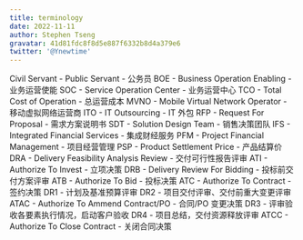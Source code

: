 ```yaml
---
title: terminology
date: 2022-11-11
author: Stephen Tseng
gravatar: 41d81fdc8f8d5e887f6332b8d4a379e6
twitter: '@Ynewtime'
---
```


Civil Servant - Public Servant - 公务员
BOE - Business Operation Enabling - 业务运营使能
SOC - Service Operation Center - 业务运营中心
TCO - Total Cost of Operation - 总运营成本
MVNO - Mobile Virtual Network Operator - 移动虚拟网络运营商
ITO - IT Outsourcing - IT 外包
RFP - Request For Proposal - 需求方案说明书
SDT - Solution Design Team - 销售决策团队
IFS - Integrated Financial Services - 集成财经服务
PFM - Project Financial Management - 项目经营管理
PSP - Product Settlement Price - 产品结算价
DRA - Delivery Feasibility Analysis Review - 交付可行性报告评审
ATI - Authorize To Invest - 立项决策
DRB - Delivery Review For Bidding - 投标前交付方案评审
ATB - Authorize To Bid - 投标决策
ATC - Authorize To Contract - 签约决策
DR1 - 计划及基准预算评审
DR2 - 项目交付评审、交付前重大变更评审
ATAC - Authorize To Ammend Contract/PO - 合同/PO 变更决策
DR3 - 评审验收各要素执行情况，启动客户验收
DR4 - 项目总结，交付资源释放评审
ATCC - Authorize To Close Contract - 关闭合同决策

